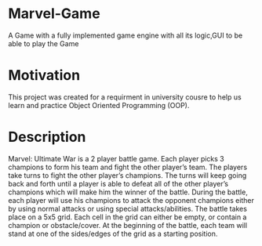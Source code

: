 # Marvel-Game
A Game with a fully implemented game engine with all its logic,GUI to be able to play the Game
# Motivation
This project was created for a requirment in university cousre to help us learn and practice Object Oriented Programming (OOP).
# Description
Marvel: Ultimate War is a 2 player battle game. Each player picks 3 champions to form his team and fight the other player’s team. The players take turns to fight the other player’s champions. The turns will keep going back and forth until a player is able to defeat all of the other player’s champions which will make him the winner of the battle.
During the battle, each player will use his champions to attack the opponent champions either by using normal attacks or using special attacks/abilities. The battle takes place on a 5x5 grid. Each cell in the grid can either be empty, or contain a champion or obstacle/cover. At the beginning of the battle, each team will stand at one of the sides/edges of the grid as a starting position.
